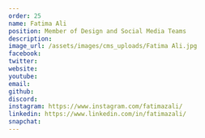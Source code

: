 ```yaml
---
order: 25
name: Fatima Ali
position: Member of Design and Social Media Teams
description: 
image_url: /assets/images/cms_uploads/Fatima Ali.jpg
facebook: 
twitter: 
website: 
youtube: 
email: 
github: 
discord: 
instagram: https://www.instagram.com/fatimazali/
linkedin: https://www.linkedin.com/in/fatimazali/
snapchat: 
---
```

